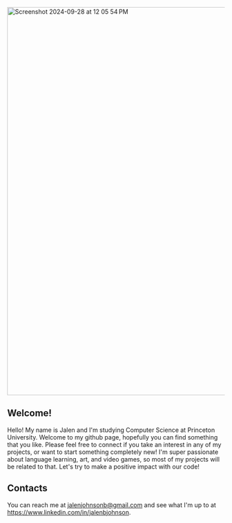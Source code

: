 <img width="900" alt="Screenshot 2024-09-28 at 12 05 54 PM" src="https://github.com/user-attachments/assets/c3c82d93-cc60-4840-b88f-07113ec77464">

## Welcome!
Hello! My name is Jalen and I'm studying Computer Science at Princeton University. Welcome to my github page, hopefully you can find something that you like.
Please feel free to connect if you take an interest in any of my projects, or want to start something completely new! I'm super passionate about language learning, art, and video games, 
so most of my projects will be related to that. Let's try to make a positive impact with our code!

## Contacts
  You can reach me at jalenjohnsonb@gmail.com and see what I'm up to at https://www.linkedin.com/in/jalenbjohnson.

<!---
JalenJohnsonB/JalenJohnsonB is a ✨ special ✨ repository because its `README.md` (this file) appears on your GitHub profile.
You can click the Preview link to take a look at your changes.
--->
